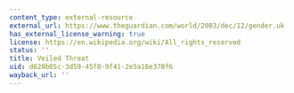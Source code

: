 ```yaml
---
content_type: external-resource
external_url: https://www.theguardian.com/world/2003/dec/12/gender.uk
has_external_license_warning: true
license: https://en.wikipedia.org/wiki/All_rights_reserved
status: ''
title: Veiled Threat
uid: d620b05c-3d59-45f0-9f41-2e5a16e378f6
wayback_url: ''
---
```

